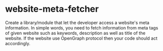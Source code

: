 # website-meta-fetcher

Create a library/module that let the developer access a website's meta information.
In simple words, you need to fetch information from meta tags of given website
such as keywords, description as well as title of the website. If the website use
OpenGraph protocol then your code should act accordingly.

